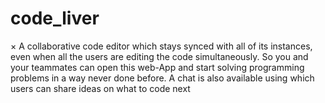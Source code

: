 # code_liver
× A collaborative code editor which stays synced with all of its instances, even when all the users are editing the code simultaneously. So you and your teammates can open this web-App and start solving programming problems in a way never done before. A chat is also available using which users can share ideas on what to code next
